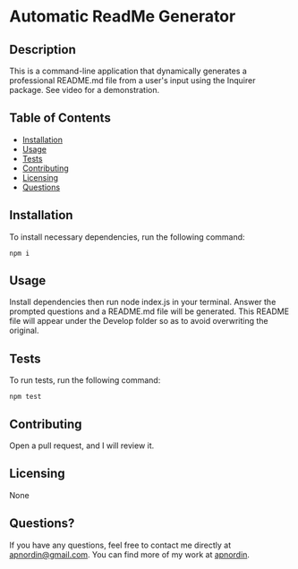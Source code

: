 # Automatic ReadMe Generator

## Description
This is a command-line application that dynamically generates a professional README.md file from a user's input using the Inquirer package. See video for a demonstration.

## Table of Contents
* [Installation](#installation)
* [Usage](#usage)
* [Tests](#tests)
* [Contributing](#contributing)
* [Licensing](#licensing)
* [Questions](#questions)

## Installation
To install necessary dependencies, run the following command:
```
npm i
```

## Usage
Install dependencies then run node index.js in your terminal. Answer the prompted questions and a README.md file will be generated. This README file will appear under the Develop folder so as to avoid overwriting the original.

## Tests
To run tests, run the following command:
```
npm test
```

## Contributing
Open a pull request, and I will review it.

## Licensing
None

## Questions?
If you have any questions, feel free to contact me directly at apnordin@gmail.com. You can find more of my work at [apnordin](https://github.com/apnordin).